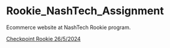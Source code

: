 # Rookie_NashTech_Assignment
Ecommerce website at NashTech Rookie program.

[Checkpoint Rookie 26/5/2024](https://drive.google.com/drive/u/0/folders/1PYdUq-3slVDmqUAbOJEEUELaSxN83kaK)
